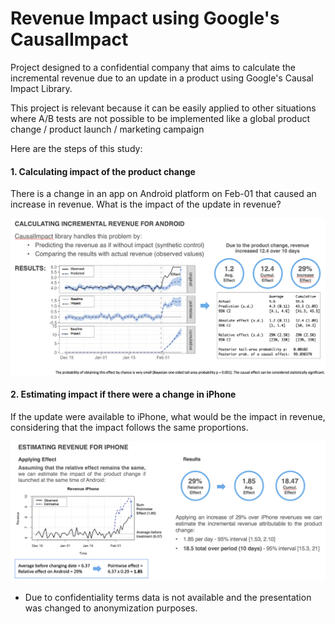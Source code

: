 # Revenue Impact using Google's CausalImpact

Project designed to a confidential company that aims to calculate the incremental revenue due to an update in a product using Google's Causal Impact Library.

This project is relevant because it can be easily applied to other situations where A/B tests are not possible to be implemented like a global product change / product launch / marketing campaign 

Here are the steps of this study:

#### 1. Calculating impact of the product change
There is a change in an app on Android platform on Feb-01 that caused an increase in revenue. What is the impact of the update in revenue?

![CI-1](CausalImpact-1.png)

#### 2. Estimating impact if there were a change in iPhone
If the update were available to iPhone, what would be the impact in revenue, considering that the impact follows the same proportions.

![CI-2](CausalImpact-2.png)

* Due to confidentiality terms data is not available and the presentation was changed to anonymization purposes. 
